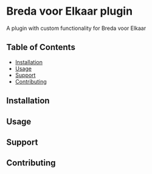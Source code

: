 # Breda voor Elkaar plugin

A plugin with custom functionality for Breda voor Elkaar

## Table of Contents

- [Installation](#installation)
- [Usage](#usage)
- [Support](#support)
- [Contributing](#contributing)

## Installation

## Usage

## Support

## Contributing
